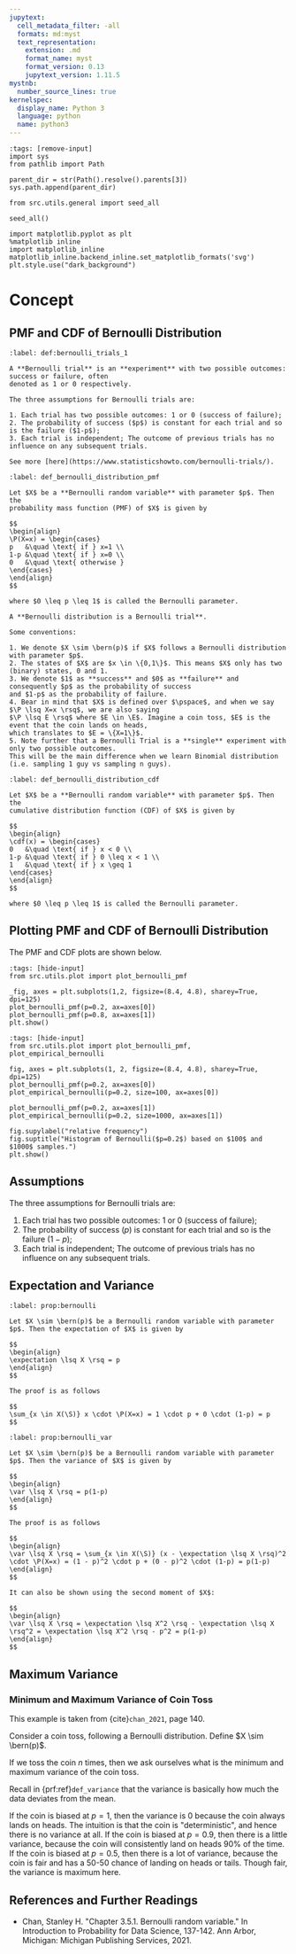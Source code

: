 ```yaml
---
jupytext:
  cell_metadata_filter: -all
  formats: md:myst
  text_representation:
    extension: .md
    format_name: myst
    format_version: 0.13
    jupytext_version: 1.11.5
mystnb:
  number_source_lines: true
kernelspec:
  display_name: Python 3
  language: python
  name: python3
---
```


```{code-cell} ipython3
:tags: [remove-input]
import sys
from pathlib import Path

parent_dir = str(Path().resolve().parents[3])
sys.path.append(parent_dir)

from src.utils.general import seed_all

seed_all()

import matplotlib.pyplot as plt
%matplotlib inline
import matplotlib_inline
matplotlib_inline.backend_inline.set_matplotlib_formats('svg')
plt.style.use("dark_background")
```

# Concept

## PMF and CDF of Bernoulli Distribution

```{prf:definition} Bernoulli Trials
:label: def:bernoulli_trials_1

A **Bernoulli trial** is an **experiment** with two possible outcomes: success or failure, often
denoted as 1 or 0 respectively.

The three assumptions for Bernoulli trials are:

1. Each trial has two possible outcomes: 1 or 0 (success of failure);
2. The probability of success ($p$) is constant for each trial and so is the failure ($1-p$);
3. Each trial is independent; The outcome of previous trials has no influence on any subsequent trials.

See more [here](https://www.statisticshowto.com/bernoulli-trials/).
```

```{prf:definition} Bernoulli Distribution (PMF)
:label: def_bernoulli_distribution_pmf

Let $X$ be a **Bernoulli random variable** with parameter $p$. Then the
probability mass function (PMF) of $X$ is given by

$$
\begin{align}
\P(X=x) = \begin{cases}
p   &\quad \text{ if } x=1 \\
1-p &\quad \text{ if } x=0 \\
0   &\quad \text{ otherwise }
\end{cases}
\end{align}
$$

where $0 \leq p \leq 1$ is called the Bernoulli parameter.

A **Bernoulli distribution is a Bernoulli trial**.

Some conventions:

1. We denote $X \sim \bern(p)$ if $X$ follows a Bernoulli distribution with parameter $p$.
2. The states of $X$ are $x \in \{0,1\}$. This means $X$ only has two (binary) states, 0 and 1.
3. We denote $1$ as **success** and $0$ as **failure** and consequently $p$ as the probability of success
and $1-p$ as the probability of failure.
4. Bear in mind that $X$ is defined over $\pspace$, and when we say $\P \lsq X=x \rsq$, we are also saying
$\P \lsq E \rsq$ where $E \in \E$. Imagine a coin toss, $E$ is the event that the coin lands on heads,
which translates to $E = \{X=1\}$.
5. Note further that a Bernoulli Trial is a **single** experiment with only two possible outcomes.
This will be the main difference when we learn Binomial distribution (i.e. sampling 1 guy vs sampling n guys).
```

```{prf:definition} Bernoulli Distribution (CDF)
:label: def_bernoulli_distribution_cdf

Let $X$ be a **Bernoulli random variable** with parameter $p$. Then the
cumulative distribution function (CDF) of $X$ is given by

$$
\begin{align}
\cdf(x) = \begin{cases}
0   &\quad \text{ if } x < 0 \\
1-p &\quad \text{ if } 0 \leq x < 1 \\
1   &\quad \text{ if } x \geq 1
\end{cases}
\end{align}
$$

where $0 \leq p \leq 1$ is called the Bernoulli parameter.
```

## Plotting PMF and CDF of Bernoulli Distribution

The PMF and CDF plots are shown below.

```{code-cell} ipython3
:tags: [hide-input]
from src.utils.plot import plot_bernoulli_pmf

_fig, axes = plt.subplots(1,2, figsize=(8.4, 4.8), sharey=True, dpi=125)
plot_bernoulli_pmf(p=0.2, ax=axes[0])
plot_bernoulli_pmf(p=0.8, ax=axes[1])
plt.show()
```

```{code-cell} ipython3
:tags: [hide-input]
from src.utils.plot import plot_bernoulli_pmf, plot_empirical_bernoulli

fig, axes = plt.subplots(1, 2, figsize=(8.4, 4.8), sharey=True, dpi=125)
plot_bernoulli_pmf(p=0.2, ax=axes[0])
plot_empirical_bernoulli(p=0.2, size=100, ax=axes[0])

plot_bernoulli_pmf(p=0.2, ax=axes[1])
plot_empirical_bernoulli(p=0.2, size=1000, ax=axes[1])

fig.supylabel("relative frequency")
fig.suptitle("Histogram of Bernoulli($p=0.2$) based on $100$ and $1000$ samples.")
plt.show()
```

## Assumptions

The three assumptions for Bernoulli trials are:

1. Each trial has two possible outcomes: 1 or 0 (success of failure);
2. The probability of success ($p$) is constant for each trial and so is the failure ($1-p$);
3. Each trial is independent; The outcome of previous trials has no influence on any subsequent trials.


## Expectation and Variance

```{prf:property} Expectation of Bernoulli Distribution
:label: prop:bernoulli

Let $X \sim \bern(p)$ be a Bernoulli random variable with parameter $p$. Then the expectation of $X$ is given by

$$
\begin{align}
\expectation \lsq X \rsq = p
\end{align}
$$
```

```{prf:proof}
The proof is as follows

$$
\sum_{x \in X(\S)} x \cdot \P(X=x) = 1 \cdot p + 0 \cdot (1-p) = p
$$
```

```{prf:property} Variance of Bernoulli Distribution
:label: prop:bernoulli_var

Let $X \sim \bern(p)$ be a Bernoulli random variable with parameter $p$. Then the variance of $X$ is given by

$$
\begin{align}
\var \lsq X \rsq = p(1-p)
\end{align}
$$
```

```{prf:proof}
The proof is as follows

$$
\begin{align}
\var \lsq X \rsq = \sum_{x \in X(\S)} (x - \expectation \lsq X \rsq)^2 \cdot \P(X=x) = (1 - p)^2 \cdot p + (0 - p)^2 \cdot (1-p) = p(1-p)
\end{align}
$$

It can also be shown using the second moment of $X$:

$$
\begin{align}
\var \lsq X \rsq = \expectation \lsq X^2 \rsq - \expectation \lsq X \rsq^2 = \expectation \lsq X^2 \rsq - p^2 = p(1-p)
\end{align}
$$
```

## Maximum Variance

### Minimum and Maximum Variance of Coin Toss

This example is taken from {cite}`chan_2021`, page 140.

Consider a coin toss, following a Bernoulli distribution. Define $X \sim \bern(p)$.

If we toss the coin $n$ times, then we ask ourselves what is the minimum and maximum variance of the coin toss.

Recall in {prf:ref}`def_variance` that the variance is basically how much the data deviates from the mean.

If the coin is biased at $p=1$, then the variance is $0$ because the coin always lands on heads. The
intuition is that the coin is "deterministic", and hence there is no variance at all. If the coin
is biased at $p=0.9$, then there is a little variance, because the coin will consistently land on heads
$90\%$ of the time. If the coin is biased at $p=0.5$, then there is a lot of variance, because the coin
is fair and has a 50-50 chance of landing on heads or tails. Though fair, the variance is maximum here.


## References and Further Readings

- Chan, Stanley H. "Chapter 3.5.1. Bernoulli random variable." In Introduction to Probability for Data Science, 137-142. Ann Arbor, Michigan: Michigan Publishing Services, 2021.